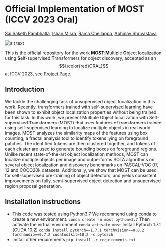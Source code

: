 # Official Implementation of MOST (ICCV 2023 Oral)
[Sai Saketh Rambhatla](https://rssaketh@github.io), [Ishan Misra](https://imisra.github.io), [Rama Chellappa](https://engineering.jhu.edu/faculty/rama-chellappa/), [Abhinav Shrivastava](https://abhinavsh.info)

![alt text](https://github.com/rssaketh/MOST/blob/main/assets/teaser_nohuman.png?raw=true)

This is the official repository for the work **MOST**:**M**ultiple **O**bject localization using **S**elf-supervised **T**ransformers for object discovery, accepted as an $${\color{red}ORAL}$$ at ICCV 2023, see [Project Page](rssaketh.github.io/most).

## Introduction
We tackle the challenging task of unsupervised object localization in this work. Recently, transformers trained with self-supervised learning have been shown to exhibit object localization properties without being trained for this task. In this work, we present Multiple Object localization with Self-supervised Transformers (MOST) that uses features of transformers trained using self-supervised learning to localize multiple objects in real world images. MOST analyzes the similarity maps of the features using box counting; a fractal analysis tool to identify tokens lying on foreground patches. The identified tokens are then clustered together, and tokens of each cluster are used to generate bounding boxes on foreground regions. Unlike recent state-of-the-art object localization methods, MOST can localize multiple objects per image and outperforms SOTA algorithms on several object localization and discovery benchmarks on PASCAL-VOC 07, 12 and COCO20k datasets. Additionally, we show that MOST can be used for self-supervised pre-training of object detectors, and yields consistent improvements on fully, semi-supervised object detection and unsupervised region proposal generation.


## Installation instructions
- This code was tested using Python3.7
We recommend using conda to create a new environment.
```conda create -n most python=3.7```
Then activate the virtual environment
```conda activate most```
Install Pytorch 1.7.1 (CUDA 10.2)
``` conda install pytorch==1.7.1 torchvision==0.8.2 torchaudio==0.7.2 cudatoolkit=10.2 -c pytorch ```
- Install other requirements
```pip install -r requirements.txt```
